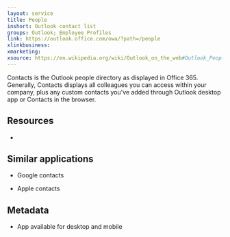 ```yaml
---
layout: service
title: People
inshort: Outlook contact list
groups: Outlook; Employee Profiles
link: https://outlook.office.com/owa/?path=/people
xlinkbusiness: 
xmarketing: 
xsource: https://en.wikipedia.org/wiki/Outlook_on_the_web#Outlook_People
---
```

Contacts is the Outlook people directory as displayed in Office 365.
Generally, Contacts displays all colleagues you can access within your
company, plus any custom contacts you've added through Outlook desktop
app or Contacts in the browser.

Resources
---------

-   

Similar applications
--------------------

-   Google contacts

-   Apple contacts

Metadata
--------

-   App available for desktop and mobile